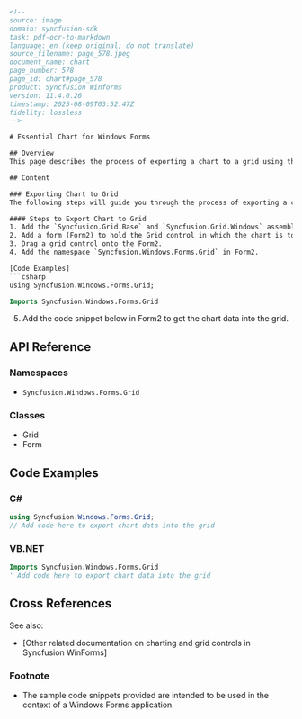 ```html
<!-- 
source: image
domain: syncfusion-sdk
task: pdf-ocr-to-markdown
language: en (keep original; do not translate)
source_filename: page_578.jpeg
document_name: chart
page_number: 578
page_id: chart#page_578
product: Syncfusion Winforms
version: 11.4.0.26
timestamp: 2025-08-09T03:52:47Z
fidelity: lossless
-->

# Essential Chart for Windows Forms

## Overview
This page describes the process of exporting a chart to a grid using the Syncfusion WinForms library. It includes steps to set up the environment, drag a grid control, and import the necessary namespaces and code to display chart data in a grid.

## Content

### Exporting Chart to Grid
The following steps will guide you through the process of exporting a chart to a grid:

#### Steps to Export Chart to Grid
1. Add the `Syncfusion.Grid.Base` and `Syncfusion.Grid.Windows` assemblies.
2. Add a form (Form2) to hold the Grid control in which the chart is to be exported.
3. Drag a grid control onto the Form2.
4. Add the namespace `Syncfusion.Windows.Forms.Grid` in Form2.

[Code Examples]
```csharp
using Syncfusion.Windows.Forms.Grid;
```

```vb
Imports Syncfusion.Windows.Forms.Grid
```

5. Add the code snippet below in Form2 to get the chart data into the grid.

## API Reference

### Namespaces
- `Syncfusion.Windows.Forms.Grid`

### Classes
- Grid
- Form

## Code Examples

### C#
```csharp
using Syncfusion.Windows.Forms.Grid;
// Add code here to export chart data into the grid
```

### VB.NET
```vb
Imports Syncfusion.Windows.Forms.Grid
' Add code here to export chart data into the grid
```

## Cross References

See also:
- [Other related documentation on charting and grid controls in Syncfusion WinForms]

### Footnote
- The sample code snippets provided are intended to be used in the context of a Windows Forms application.

<!-- tags: [winforms, chart, grid, export, syncfusion, essential chart, essential grid, windows forms] keywords: [chart export, grid control, windows forms, syncfusion, essential chart, essential grid, export chart to grid] -->
```